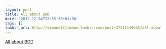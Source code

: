 ```yaml
---
layout: post
title: All about BDD
date: '2012-12-04T22:55:39+01:00'
tags: []
tumblr_url: http://simondittlmann.tumblr.com/post/37211149065/all-about-bdd
---
```

<a href="http://ow.ly/fPgSF">All about BDD</a><br/>
